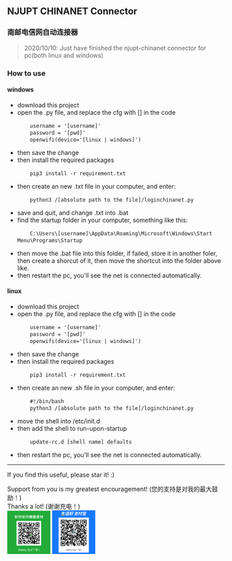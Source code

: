 ## NJUPT CHINANET Connector
### 南邮电信网自动连接器
> 2020/10/10: Just have finished the njupt-chinanet connector for pc(both linux and windows)

### How to use
#### windows
- download this project
- open the .py file, and replace the cfg with [] in the code
    ```
        username = '[username]'
        password = '[pwd]'
        openwifi(device='[linux | windows]')
    ```
- then save the change
- then install the required packages
    ```
        pip3 install -r requirement.txt
    ```
- then create an new .txt file in your computer, and enter:
    ```
        python3 /[absolute path to the file]/loginchinanet.py
    ```
- save and quit, and change .txt into .bat
- find the startup folder in your computer, something like this:
    ```
        C:\Users\[username]\AppData\Roaming\Microsoft\Windows\Start Menu\Programs\Startup
    ```
- then move the .bat file into this folder, if failed, store it in another foler, then create a shorcut of it, then move the shortcut into the folder above like.
- then restart the pc, you'll see the net is connected automatically.

#### linux
- download this project
- open the .py file, and replace the cfg with [] in the code
    ```
        username = '[username]'
        password = '[pwd]'
        openwifi(device='[linux | windows]')
    ```
- then save the change
- then install the required packages
    ```
        pip3 install -r requirement.txt
    ```
- then create an new .sh file in your computer, and enter:
    ```
        #!/bin/bash
        python3 /[absolute path to the file]/loginchinanet.py
    ```
- move the shell into /etc/init.d
- then add the shell to run-upon-startup
    ```
        update-rc.d [shell name] defaults 
    ```
- then restart the pc, you'll see the net is connected automatically.

 ***
If you find this useful, please star it! :)

Support from you is my greatest encouragement! (您的支持是对我的最大鼓励！)       
Thanks a lot! (谢谢充电！)       
<img src="https://github.com/DenryDu/DenryDu.github.io/blob/master/image_upload/wechat_charge.png" width="100"  alt="wechat_pay"/>
<img src="https://github.com/DenryDu/DenryDu.github.io/blob/master/image_upload/alipay_charge.jpg" width="100"  alt="ali_pay"/><br/>

